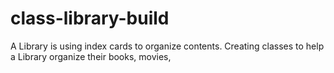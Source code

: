 # class-library-build
A Library is using index cards to organize contents. Creating classes to help a Library organize their books, movies, 
